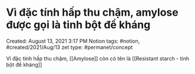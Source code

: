 ---
---

# Vì đặc tính hấp thu chậm, amylose được gọi là tinh bột đề kháng

Created: August 13, 2021 3:17 PM
Notion tags: #notion, #created/2021/Aug/13
zet type: #permanet/concept

Vì đặc tính hấp thu chậm, [[Amylose]] còn có tên là [[Resistant starch - tinh bột đề kháng]]